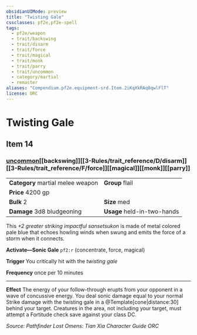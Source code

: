 ```yaml
---
obsidianUIMode: preview
title: "Twisting Gale"
cssclasses: pf2e,pf2e-spell
tags:
  - pf2e/weapon
  - trait/backswing
  - trait/disarm
  - trait/force
  - trait/magical
  - trait/monk
  - trait/parry
  - trait/uncommon
  - category/martial
  - remaster
aliases: "Compendium.pf2e.equipment-srd.Item.2iKqXkRAq8qwlFlT"
license: ORC
---
```

# Twisting Gale
## Item 14
### [uncommon](uncommon "Uncommon Rarity Trait")[[backswing]][[3-Rules/trait_reference/D/disarm]][[3-Rules/trait_reference/F/force]][[magical]][[monk]][[parry]]

|  |  |
| -- | -- |
| **Category** martial melee weapon | **Group** flail |
| **Price** 4200 gp |  |
| **Bulk** 2 | **Size** med |
| **Damage** 3d8 bludgeoning  | **Usage** held-in-two-hands |



This _+2 greater striking impactful sansetsukon_ is made of metal colored pale blue that echoes howling winds when swung and emits the force of a storm when it connects.

**Activate—Sonic Gale** `pf2:r` (concentrate, force, magical)

**Trigger** You critically hit with the _twisting gale_

**Frequency** once per 10 minutes

* * *

**Effect** The energy of your follow-through erupts from your opponent in a wave of concussive energy. You deal sonic damage equal to your normal Strike damage with the twisting gale in a @Template\[cone|distance:30\] behind your target. Creatures in the area, not including your target, must attempt a Fortitude check save against your class DC.

*Source: Pathfinder Lost Omens: Tian Xia Character Guide*
*ORC*